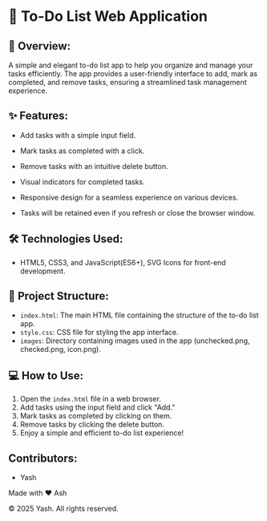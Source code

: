 # 📝 To-Do List Web Application

## 📄 Overview:

A simple and elegant to-do list app to help you organize and manage your tasks efficiently. The app provides a user-friendly interface to add, mark as completed, and remove tasks, ensuring a streamlined task management experience.

## ✨ Features:

- Add tasks with a simple input field.

- Mark tasks as completed with a click.

- Remove tasks with an intuitive delete button.

- Visual indicators for completed tasks.

- Responsive design for a seamless experience on various devices.

- Tasks will be retained even if you refresh or close the browser window.

## 🛠️ Technologies Used:

- HTML5, CSS3, and JavaScript(ES6+), SVG Icons for front-end development.

## 📂 Project Structure:

- `index.html`: The main HTML file containing the structure of the to-do list app.
- `style.css`: CSS file for styling the app interface.
- `images`: Directory containing images used in the app (unchecked.png, checked.png, icon.png).

## 💻 How to Use:

1. Open the `index.html` file in a web browser.
2. Add tasks using the input field and click "Add."
3. Mark tasks as completed by clicking on them.
4. Remove tasks by clicking the delete button.
5. Enjoy a simple and efficient to-do list experience!

## Contributors:

- Yash

Made with ❤️ Ash

© 2025 Yash. All rights reserved.
